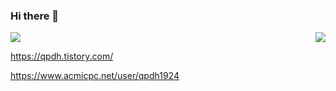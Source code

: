 ### Hi there 👋

<img align='right' src="http://mazassumnida.wtf/api/v2/generate_badge?boj=qpdh1924">

<img align='center' src="http://mazassumnida.wtf/api/mini/generate_badge?boj=qpdh1924">

https://qpdh.tistory.com/

https://www.acmicpc.net/user/qpdh1924
<!--
**qpdh/qpdh** is a ✨ _special_ ✨ repository because its `README.md` (this file) appears on your GitHub profile.

Here are some ideas to get you started:

- 🔭 I’m currently working on ...
- 🌱 I’m currently learning ...
- 👯 I’m looking to collaborate on ...
- 🤔 I’m looking for help with ...
- 💬 Ask me about ...
- 📫 How to reach me: ...
- 😄 Pronouns: ...
- ⚡ Fun fact: ...
-->

